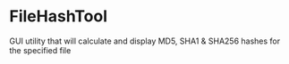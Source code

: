 FileHashTool
============

GUI utility that will calculate and display MD5, SHA1 &amp; SHA256 hashes for the specified file
